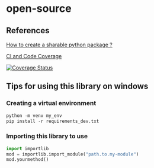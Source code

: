 # open-source

## References
[How to create a sharable python package ?](https://towardsdatascience.com/build-your-first-open-source-python-project-53471c9942a7)

[CI and Code Coverage](https://towardsdatascience.com/10-steps-to-set-up-your-python-project-for-success-14ff88b5d13)

[![Coverage Status](https://coveralls.io/repos/github/jkalwar/open-source/badge.svg?branch=master)](https://coveralls.io/github/jkalwar/open-source?branch=master)

## Tips for using this library on windows

### Creating a virtual environment

```python
python -m venv my_env
pip install -r requirements_dev.txt
```

### Importing this library to use

```python
import importlib
mod = importlib.import_module("path.to.my-module")
mod.yourmethod()
```